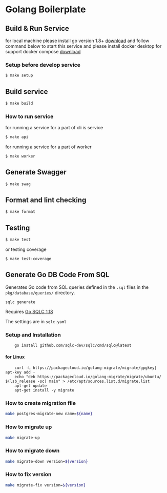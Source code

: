 # Golang Boilerplate

## Build & Run Service

for local machine please install go version 1.8+ [download](https://go.dev/doc/install) and follow command below to start this service
and please install docker desktop for support docker compose [download](https://www.docker.com/products/docker-desktop)

### Setup before develop service

```bash
$ make setup
```

## Build service

```bash
$ make build
```

### How to run service

for running a service for a part of cli is service
```bash
$ make api
```

for running a service for a part of worker
```bash
$ make worker
```

## Generate Swagger

```bash
$ make swag
```


## Format and lint checking
```bash
$ make format
```

## Testing

```bash
$ make test
```
or testing coverage

```bash
$ make test-coverage
```

## Generate Go DB Code From SQL

Generates Go code from SQL queries defined in the `.sql` files in the `pkg/database/queries/` directory.

```shell
sqlc generate
```

Requires [Go SQLC 1.18](https://docs.sqlc.dev/en/latest/overview/install.html)

The settings are in `sqlc.yaml`

### Setup and Installation

```bash
 	go install github.com/sqlc-dev/sqlc/cmd/sqlc@latest
```

#### for Linux

```bush
    curl -L https://packagecloud.io/golang-migrate/migrate/gpgkey| apt-key add -
    echo "deb https://packagecloud.io/golang-migrate/migrate/ubuntu/ $(lsb_release -sc) main" > /etc/apt/sources.list.d/migrate.list
    apt-get update
    apt-get install -y migrate
```


### How to create migration file
```bash
make postgres-migrate-new name=${name}                                   
```

### How to migrate up

```bash
make migrate-up
```

### How to migrate down

```bash
make migrate-down version=${version}
```

### How to fix version

```bash
make migrate-fix version=${version}
```